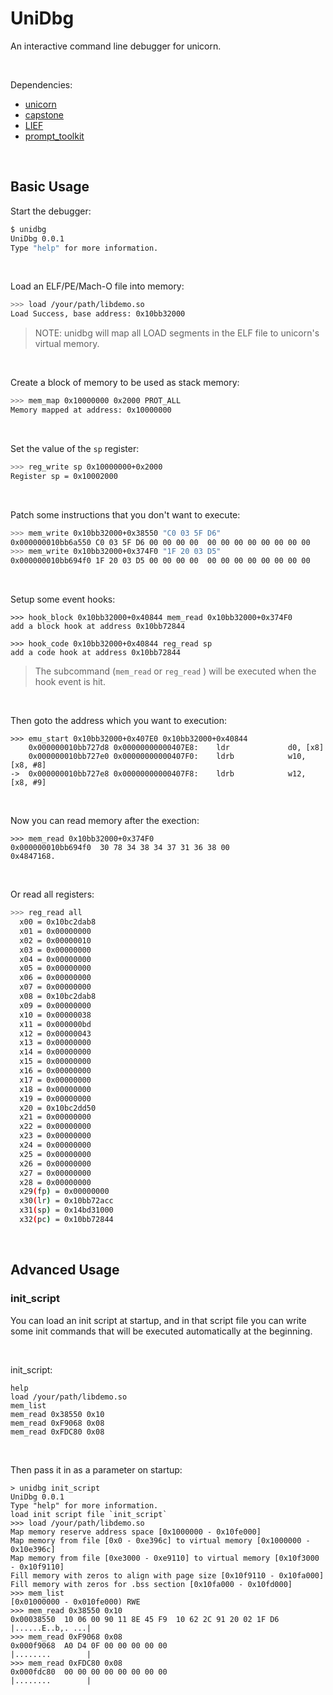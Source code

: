 # UniDbg

An interactive command line debugger for unicorn.

​     

Dependencies:

* [unicorn](https://github.com/unicorn-engine/unicorn)
* [capstone](https://github.com/capstone-engine/capstone)
* [LIEF](https://github.com/lief-project/LIEF)
* [prompt_toolkit](https://github.com/prompt-toolkit/python-prompt-toolkit)

​       

## Basic Usage

Start the debugger:
```bash
$ unidbg
UniDbg 0.0.1
Type "help" for more information.
```

​            

Load an ELF/PE/Mach-O file into memory:

```bash
>>> load /your/path/libdemo.so
Load Success, base address: 0x10bb32000
```
> NOTE: unidbg will map all LOAD segments in the ELF file to unicorn's virtual memory.

​           

Create a block of memory to be used as stack memory:

```bash
>>> mem_map 0x10000000 0x2000 PROT_ALL
Memory mapped at address: 0x10000000
```

​            

Set the value of the `sp` register:

```bash
>>> reg_write sp 0x10000000+0x2000
Register sp = 0x10002000
```

​                 

Patch some instructions that you don't want to execute:

```bash
>>> mem_write 0x10bb32000+0x38550 "C0 03 5F D6"
0x000000010bb6a550 C0 03 5F D6 00 00 00 00  00 00 00 00 00 00 00 00
>>> mem_write 0x10bb32000+0x374F0 "1F 20 03 D5"
0x000000010bb694f0 1F 20 03 D5 00 00 00 00  00 00 00 00 00 00 00 00
```

​        

Setup some event hooks:

```
>>> hook_block 0x10bb32000+0x40844 mem_read 0x10bb32000+0x374F0
add a block hook at address 0x10bb72844

>>> hook_code 0x10bb32000+0x40844 reg_read sp
add a code hook at address 0x10bb72844
```

> The subcommand (`mem_read` or `reg_read` ) will be executed when the hook event is hit.

​               

Then goto the address which you want to  execution:

```
>>> emu_start 0x10bb32000+0x407E0 0x10bb32000+0x40844 
    0x000000010bb727d8 0x00000000000407E8:    ldr             d0, [x8]
    0x000000010bb727e0 0x00000000000407F0:    ldrb            w10, [x8, #8]
->  0x000000010bb727e8 0x00000000000407F8:    ldrb            w12, [x8, #9]
```

​         

Now you can read memory after the exection:

```
>>> mem_read 0x10bb32000+0x374F0
0x000000010bb694f0  30 78 34 38 34 37 31 36 38 00                    0x4847168.
```

​     

Or read all registers:

```bash
>>> reg_read all
  x00 = 0x10bc2dab8
  x01 = 0x00000000
  x02 = 0x00000010
  x03 = 0x00000000
  x04 = 0x00000000
  x05 = 0x00000000
  x06 = 0x00000000
  x07 = 0x00000000
  x08 = 0x10bc2dab8
  x09 = 0x00000000
  x10 = 0x00000038
  x11 = 0x000000bd
  x12 = 0x00000043
  x13 = 0x00000000
  x14 = 0x00000000
  x15 = 0x00000000
  x16 = 0x00000000
  x17 = 0x00000000
  x18 = 0x00000000
  x19 = 0x00000000
  x20 = 0x10bc2dd50
  x21 = 0x00000000
  x22 = 0x00000000
  x23 = 0x00000000
  x24 = 0x00000000
  x25 = 0x00000000
  x26 = 0x00000000
  x27 = 0x00000000
  x28 = 0x00000000
  x29(fp) = 0x00000000
  x30(lr) = 0x10bb72acc
  x31(sp) = 0x14bd31000
  x32(pc) = 0x10bb72844
```

​        

## Advanced Usage

### init_script

You can load an init script at startup, and in that script file you can write some init commands that will be executed automatically at the beginning.

​        

init_script:
```
help
load /your/path/libdemo.so
mem_list
mem_read 0x38550 0x10
mem_read 0xF9068 0x08
mem_read 0xFDC80 0x08
```

​          

Then pass it in as a parameter on startup:

```
> unidbg init_script
UniDbg 0.0.1
Type "help" for more information.
load init script file `init_script`
>>> load /your/path/libdemo.so
Map memory reserve address space [0x1000000 - 0x10fe000]
Map memory from file [0x0 - 0xe396c] to virtual memory [0x1000000 - 0x10e396c]
Map memory from file [0xe3000 - 0xe9110] to virtual memory [0x10f3000 - 0x10f9110]
Fill memory with zeros to align with page size [0x10f9110 - 0x10fa000]
Fill memory with zeros for .bss section [0x10fa000 - 0x10fd000]
>>> mem_list
[0x01000000 - 0x010fe000) RWE
>>> mem_read 0x38550 0x10
0x00038550  10 06 00 90 11 8E 45 F9  10 62 2C 91 20 02 1F D6  |......E..b,. ...|
>>> mem_read 0xF9068 0x08
0x000f9068  A0 D4 0F 00 00 00 00 00                           |........        |
>>> mem_read 0xFDC80 0x08
0x000fdc80  00 00 00 00 00 00 00 00                           |........        |
```